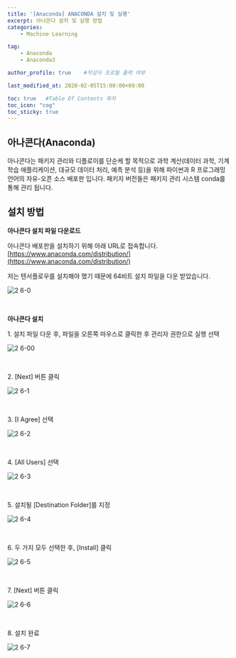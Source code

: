 ```yaml
---
title: '[Anaconda] ANACONDA 설치 및 실행' 
excerpt: 아나콘다 설치 및 실행 방법
categories:
    - Machine Learning

tag:
    - Anaconda
    - Anaconda3

author_profile: true    #작성자 프로필 출력 여부

last_modified_at: 2020-02-05T15:00:00+09:00

toc: true   #Table Of Contents 목차 
toc_icon: "cog"
toc_sticky: true
---
```


## 아나콘다(Anaconda)
아나콘다는 패키지 관리와 디플로이를 단순케 할 목적으로 과학 계산(데이터 과학, 기계 학습 애플리케이션, 대규모 데이터 처리, 예측 분석 등)을 위해 파이썬과 R 프로그래밍 언어의 자유-오픈 소스 배포판 입니다. 패키지 버전들은 패키지 관리 시스템 conda를 통해 관리 됩니다.  

## 설치 방법 

__아나콘다 설치 파일 다운로드__

아나콘다 배포판을 설치하기 위해 아래 URL로 접속합니다. 
[https://www.anaconda.com/distribution/](https://www.anaconda.com/distribution/)

저는 텐서플로우를 설치해야 했기 때문에 64비트 설치 파일을 다운 받았습니다.

![2 6-0](https://user-images.githubusercontent.com/47733530/73904229-b4b63100-48de-11ea-8594-82c61ab49628.png)

<br>

__아나콘다 설치__

<p>1. 설치 파일 다운 후, 파일을 오른쪽 마우스로 클릭한 후 관리자 권한으로 실행 선택</p>

![2 6-00](https://user-images.githubusercontent.com/47733530/73904624-fa272e00-48df-11ea-8c2c-bd9e0128df4a.png)

<br>

<p>2. [Next] 버튼 클릭</p> 

![2 6-1](https://user-images.githubusercontent.com/47733530/73904231-b54ec780-48de-11ea-8304-5866203c533a.png)

<br>

<p>3. [I Agree] 선택</p> 

![2 6-2](https://user-images.githubusercontent.com/47733530/73904232-b54ec780-48de-11ea-9af7-829180fc1f00.png)

<br>

<p>4. [All Users] 선택</p> 

![2 6-3](https://user-images.githubusercontent.com/47733530/73904234-b54ec780-48de-11ea-8a40-bf6740be395d.png)

<br>

<p>5. 설치될 [Destination Folder]를 지정</p> 

![2 6-4](https://user-images.githubusercontent.com/47733530/73904235-b5e75e00-48de-11ea-8829-2acb7eddf3ab.png)

<br>

<p>6. 두 가지 모두 선택한 후, [Install] 클릭</p> 

![2 6-5](https://user-images.githubusercontent.com/47733530/73904236-b67ff480-48de-11ea-9658-cb8e0ced454e.png)

<br>

<p>7. [Next] 버튼 클릭</p> 

![2 6-6](https://user-images.githubusercontent.com/47733530/73904237-b67ff480-48de-11ea-8447-bf62a5ca153e.png)

<br>

<p>8. 설치 완료 </p> 

![2 6-7](https://user-images.githubusercontent.com/47733530/73904238-b7188b00-48de-11ea-859f-8fc926a2d3ca.png)

